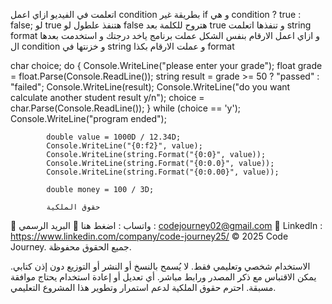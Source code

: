 ﻿اتعلمت في الفيديو ازاي اعمل condition بطريقة غير if و هي
condition ? true : false;
لو true هتنفذ علطول لو false هتروح للكلمة بعد true و تنفذها
اتعلمت string format و ازاي اعمل الارقام بنفس الشكل
عملت برنامج ياخد درجتك و استخدمت بعدها ال condition و خزنتها في string 
و عملت الارقام بكذا format 

char choice;
              do
              {
                  Console.WriteLine("please enter your grade");
                  float grade = float.Parse(Console.ReadLine());
                  string result = grade >= 50 ? "passed" : "failed";
                  Console.WriteLine(result);
                  Console.WriteLine("do you want calculate another student result y/n");
                  choice = char.Parse(Console.ReadLine());
              } while (choice == 'y');
              Console.WriteLine("program ended");
            
            double value = 1000D / 12.34D;
            Console.WriteLine("{0:f2}", value);
            Console.WriteLine(string.Format("{0:0}", value));
            Console.WriteLine(string.Format("{0:0.0}", value));
            Console.WriteLine(string.Format("{0:0.00}", value));

            double money = 100 / 3D; 

            حقوق الملكية

💬 واتساب : اضغط هنا 📩 البريد الرسمي : codejourney02@gmail.com 💼 LinkedIn : https://www.linkedin.com/company/code-journey25/ © 2025 Code Journey. جميع الحقوق محفوظة.

الاستخدام شخصي وتعليمي فقط. لا يُسمح بالنسخ أو النشر أو التوزيع دون إذن كتابي. يمكن الاقتباس مع ذكر المصدر ورابط مباشر. أي تعديل أو إعادة استخدام يحتاج موافقة مسبقة. احترم حقوق الملكية لدعم استمرار وتطوير هذا المشروع التعليمي.
